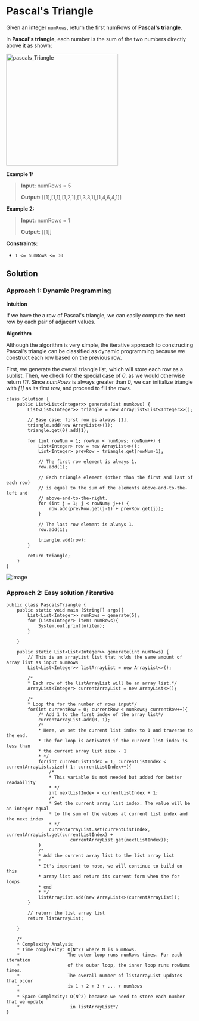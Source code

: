 # Pascal's Triangle

Given an integer ```numRows```, return the first numRows of **Pascal's triangle**.

In **Pascal's triangle**, each number is the sum of the two numbers directly above it as shown:

<img src="https://github.com/keldavis/Java-Practice/blob/master/Google%20Interview%20Prep/pics/PascalTriangleAnimated2.gif" alt="pascals_Triangle" width="300"/>

**Example 1:**
> **Input:** numRows = 5
> 
> **Output:** [[1],[1,1],[1,2,1],[1,3,3,1],[1,4,6,4,1]]

**Example 2:**
> **Input:** numRows = 1
> 
> **Output:** [[1]]
 
**Constraints:**
- ```1 <= numRows <= 30```

## Solution

### Approach 1: Dynamic Programming

**Intuition**

If we have the a row of Pascal's triangle, we can easily compute the next row by each pair of adjacent values.

**Algorithm**

Although the algorithm is very simple, the iterative approach to constructing Pascal's triangle can be classified as dynamic programming because we construct each row based on the previous row.

First, we generate the overall triangle list, which will store each row as a sublist. Then, we check for the special case of *0*, as we would otherwise return *[1]*. Since *numRows* is always greater than *0*, we can initialize triangle with *[1]* as its first row, and proceed to fill the rows.

```
class Solution {
    public List<List<Integer>> generate(int numRows) {
        List<List<Integer>> triangle = new ArrayList<List<Integer>>();

        // Base case; first row is always [1].
        triangle.add(new ArrayList<>());
        triangle.get(0).add(1);

        for (int rowNum = 1; rowNum < numRows; rowNum++) {
            List<Integer> row = new ArrayList<>();
            List<Integer> prevRow = triangle.get(rowNum-1);

            // The first row element is always 1.
            row.add(1);

            // Each triangle element (other than the first and last of each row)
            // is equal to the sum of the elements above-and-to-the-left and
            // above-and-to-the-right.
            for (int j = 1; j < rowNum; j++) {
                row.add(prevRow.get(j-1) + prevRow.get(j));
            }

            // The last row element is always 1.
            row.add(1);

            triangle.add(row);
        }

        return triangle;
    }
}
```

![image](https://user-images.githubusercontent.com/19383145/123184046-db87ef80-d460-11eb-8319-2473a65ba4eb.png)

### Approach 2: Easy solution / iterative

```
public class PascalsTriangle {
    public static void main (String[] args){
        List<List<Integer>> numRows = generate(5);
        for (List<Integer> item: numRows){
            System.out.println(item);
        }

    }

    public static List<List<Integer>> generate(int numRows) {
        // This is an arrayList list that holds the same amount of array list as input numRows
        List<List<Integer>> listArrayList = new ArrayList<>();

        /*
        * Each row of the listArrayList will be an array list.*/
        ArrayList<Integer> currentArrayList = new ArrayList<>();

        /*
        * Loop the for the number of rows input*/
        for(int currentRow = 0; currentRow < numRows; currentRow++){
            /* Add 1 to the first index of the array list*/
            currentArrayList.add(0, 1);
            /*
            * Here, we set the current list index to 1 and traverse to the end.
            * The for loop is activated if the current list index is less than
            * the current array list size - 1
            * */
            for(int currentListIndex = 1; currentListIndex < currentArrayList.size()-1; currentListIndex++){
                /*
                * This variable is not needed but added for better readability
                * */
                int nextListIndex = currentListIndex + 1;
                /*
                * Set the current array list index. The value will be an integer equal
                * to the sum of the values at current list index and the next index
                * */
                currentArrayList.set(currentListIndex, currentArrayList.get(currentListIndex) +
                        currentArrayList.get(nextListIndex));
            }
            /*
            * Add the current array list to the list array list
            *
            * It's important to note, we will continue to build on this
            * array list and return its current form when the for loops
            * end
            * */
            listArrayList.add(new ArrayList<>(currentArrayList));
        }

        // return the list array list
        return listArrayList;

    }

    /*
    * Complexity Analysis
    * Time complexity: O(N^2) where N is numRows.
    *                  The outer loop runs numRows times. For each iteration
    *                  of the outer loop, the inner loop runs rowNums times.
    *                  The overall number of listArrayList updates that occur
    *                  is 1 + 2 + 3 + ... + numRows
    *
    * Space Complexity: O(N^2) because we need to store each number that we update
    *                   in listArrayList*/
}
```
